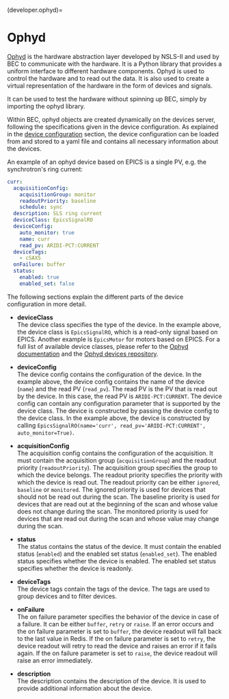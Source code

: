 (developer.ophyd)=
# Ophyd 

[Ophyd](https://nsls-ii.github.io/ophyd/) is the hardware abstraction layer developed by NSLS-II and used by BEC to communicate with the hardware. It is a Python library that provides a uniform interface to different hardware components. Ophyd is used to control the hardware and to read out the data. It is also used to create a virtual representation of the hardware in the form of devices and signals.

It can be used to test the hardware without spinning up BEC, simply by importing the ophyd library.

Within BEC, ophyd objects are created dynamically on the devices server, following the specifications given in the device configuration. As explained in the [device configuration](#device-configuration) section, the device configuration can be loaded from and stored to a yaml file and contains all necessary information about the devices. 

An example of an ophyd device based on EPICS is a single PV, e.g. the synchrotron's ring current: 

```yaml
curr:
  acquisitionConfig:
    acquisitionGroup: monitor
    readoutPriority: baseline
    schedule: sync
  description: SLS ring current
  deviceClass: EpicsSignalRO
  deviceConfig:
    auto_monitor: true
    name: curr
    read_pv: ARIDI-PCT:CURRENT
  deviceTags:
    - cSAXS
  onFailure: buffer
  status:
    enabled: true
    enabled_set: false
```

The following sections explain the different parts of the device configuration in more detail.

* **deviceClass** \
The device class specifies the type of the device. In the example above, the device class is `EpicsSignalRO`, which is a read-only signal based on EPICS. Another example is `EpicsMotor` for motors based on EPICS. For a full list of available device classes, please refer to the [Ophyd documentation](https://nsls-ii.github.io/ophyd/architecture.html#device-classes) and the [Ophyd devices repository](https://gitlab.psi.ch/bec/ophyd_devices).

* **deviceConfig** \
The device config contains the configuration of the device. In the example above, the device config contains the name of the device (`name`) and the read PV (`read_pv`). The read PV is the PV that is read out by the device. In this case, the read PV is `ARIDI-PCT:CURRENT`. The device config can contain any configuration parameter that is supported by the device class. 
The device is constructed by passing the device config to the device class. In the example above, the device is constructed by calling `EpicsSignalRO(name='curr', read_pv='ARIDI-PCT:CURRENT', auto_monitor=True)`.

* **acquisitionConfig** \
The acquisition config contains the configuration of the acquisition. It must contain the acquisition group (`acquisitionGroup`) and the readout priority (`readoutPriority`). The acquisition group specifies the group to which the device belongs. The readout priority specifies the priority with which the device is read out. The readout priority can be either `ignored`, `baseline` or `monitored`. The ignored priority is used for devices that should not be read out during the scan. The baseline priority is used for devices that are read out at the beginning of the scan and whose value does not change during the scan. The monitored priority is used for devices that are read out during the scan and whose value may change during the scan. 

* **status** \
The status contains the status of the device. It must contain the enabled status (`enabled`) and the enabled set status (`enabled_set`). The enabled status specifies whether the device is enabled. The enabled set status specifies whether the device is readonly. 

* **deviceTags** \
The device tags contain the tags of the device. The tags are used to group devices and to filter devices.

* **onFailure** \
The on failure parameter specifies the behavior of the device in case of a failure. It can be either `buffer`, `retry` or `raise`. If an error occurs and the on failure parameter is set to `buffer`, the device readout will fall back to the last value in Redis. If the on failure parameter is set to `retry`, the device readout will retry to read the device and raises an error if it fails again. If the on failure parameter is set to `raise`, the device readout will raise an error immediately.

* **description** \
The description contains the description of the device. It is used to provide additional information about the device.
